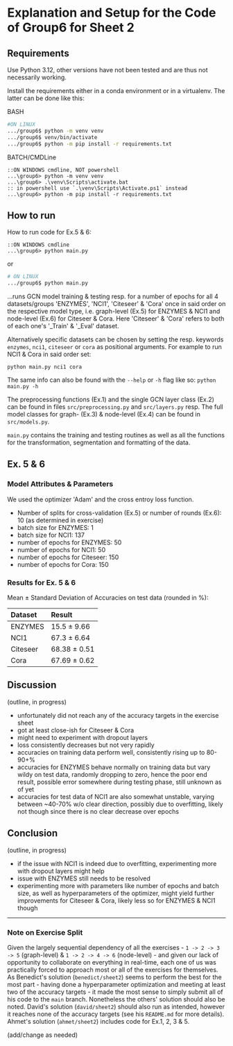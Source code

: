 # Explanation and Setup for the Code of Group6 for Sheet 2

## Requirements

Use Python 3.12, other versions have not been tested and are thus not necessarily working.

Install the requirements either in a conda environment or in a virtualenv. The latter can be done like this:

BASH

```bash
#ON LINUX
.../group6$ python -m venv venv
.../group6$ venv/bin/activate
.../group6$ python -m pip install -r requirements.txt
```

BATCH/CMDLine

```batch
::ON WINDOWS cmdline, NOT powershell
...\group6> python -m venv venv
...\group6> .\venv\Scripts\activate.bat
:: in powershell use `.\venv\Scripts\Activate.ps1` instead
...\group6> python -m pip install -r requirements.txt
```

## How to run

How to run code for Ex.5 & 6:

```batch
::ON WINDOWS cmdline
...\group6> python main.py
```

or

```bash
# ON LINUX
.../group6$ python main.py
```

...runs GCN model training & testing resp. for a number of epochs for all 4 datasets/groups 'ENZYMES', 'NCI1', 'Citeseer' & 'Cora' once in said order on the respective model type, i.e. graph-level (Ex.5) for ENZYMES & NCI1 and node-level (Ex.6) for Citeseer & Cora. Here 'Citeseer' & 'Cora' refers to both of each one's '_Train' & '_Eval' dataset.

Alternatively specific datasets can be chosen by setting the resp. keywords `enzymes`, `nci1`, `citeseer` or `cora` as positional arguments. For example to run NCI1 & Cora in said order set:

`python main.py nci1 cora`

The same info can also be found with the `--help` or `-h` flag like so: `python main.py -h`

The preprocessing functions (Ex.1) and the single GCN layer class (Ex.2) can be found in files `src/preprocessing.py` and `src/layers.py` resp. The full model classes for graph- (Ex.3) & node-level (Ex.4) can be found in `src/models.py`.

`main.py` contains the training and testing routines as well as all the functions for the transformation, segmentation and formatting of the data.

## Ex. 5 & 6

### Model Attributes & Parameters

We used the optimizer 'Adam' and the cross entroy loss function.

- Number of splits for cross-validation (Ex.5) or number of rounds (Ex.6): 10 (as determined in exercise)
- batch size for ENZYMES: 1
- batch size for NCI1: 137
- number of epochs for ENZYMES: 50
- number of epochs for NCI1: 50
- number of epochs for Citeseer: 150
- number of epochs for Cora: 150

### Results for Ex. 5 & 6

Mean ± Standard Deviation of Accuracies on test data (rounded in %):

| Dataset | Result       |
| :------ | :----------- |
|ENZYMES  | 15.5 ± 9.66 |
|NCI1     | 67.3 ± 6.64 |
|Citeseer | 68.38 ± 0.51 |
|Cora     | 67.69 ± 0.62 |

## Discussion

(outline, in progress)
- unfortunately did not reach any of the accuracy targets in the exercise sheet
- got at least close-ish for Citeseer & Cora
- might need to experiment with dropout layers
- loss consistently decreases but not very rapidly
- accuracies on training data perform well, consistently rising up to 80-90+%
- accuracies for ENZYMES behave normally on training data but vary wildy on test data, randomly dropping to zero, hence the poor end result, possible error somewhere during testing phase, still unknown as of yet
- accuracies for test data of NCI1 are also somewhat unstable, varying between ~40-70% w/o clear direction, possibly due to overfitting, likely not though since there is no clear decrease over epochs

## Conclusion

(outline, in progress)
- if the issue with NCI1 is indeed due to overfitting, experimenting more with dropout layers might help
- issue with ENZYMES still needs to be resolved
- experimenting more with parameters like number of epochs and batch size, as well as hyperparameters of the optimizer, might yield further improvements for Citeseer & Cora, likely less so for ENZYMES & NCI1 though

---

### Note on Exercise Split

Given the largely sequential dependency of all the exercises - `1 -> 2 -> 3 -> 5` (graph-level) & `1 -> 2 -> 4 -> 6` (node-level) - and given our lack of opportunity to collaborate on everything in real-time, each one of us was practically forced to approach most or all of the exercises for themselves. As Benedict's solution (`benedict/sheet2`) seems to perform the best for the most part - having done a hyperparameter optimization and meeting at least two of the accuracy targets - it made the most sense to simply submit all of his code to the `main` branch. Nonetheless the others' solution should also be noted. David's solution (`david/sheet2`) should also run as intended, however it reaches none of the accuracy targets (see his `README.md` for more details). Ahmet's solution (`ahmet/sheet2`) includes code for Ex.1, 2, 3 & 5.

(add/change as needed)

